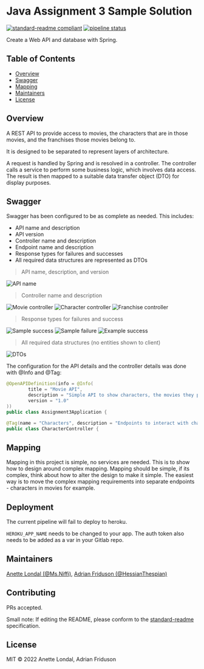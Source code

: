 # Java Assignment 3 Sample Solution

[![standard-readme compliant](https://img.shields.io/badge/standard--readme-OK-green.svg?style=flat-square)](https://github.com/RichardLitt/standard-readme)
[![pipeline status](https://gitlab.com/noroff-accelerate/java/projects/spring-with-ci/badges/master/pipeline.svg)](https://gitlab.com/LucasPersson/web-api-and-database-with-spring/-/pipelines)


Create a Web API and database with Spring.

## Table of Contents

- [Overview](#overview)
- [Swagger](#swagger)
- [Mapping](#mapping)
- [Maintainers](#maintainers)
- [License](#license)

## Overview

A REST API to provide access to movies, the characters that are in those 
movies, and the franchises those movies belong to.

It is designed to be separated to represent layers of architecture.

A request is handled by Spring and is resolved in a controller. The 
controller calls a service to perform some business logic, which involves 
data access. The result is then mapped to a suitable data transfer object (DTO) 
for display purposes.

## Swagger

Swagger has been configured to be as complete as needed. This includes:

- API name and description
- API version
- Controller name and description
- Endpoint name and description
- Response types for failures and successes
- All required data structures are represented as DTOs

> API name, description, and version

![API name](./src/main/resources/images/swagger-heading.png)

> Controller name and description

![Movie controller](./src/main/resources/images/movie-controller-collapse.png)
![Character controller](./src/main/resources/images/character-controller-collapse.png)
![Franchise controller](./src/main/resources/images/franchise-controller-collapse.png)

> Response types for failures and success

![Sample success](./src/main/resources/images/sample-response-success.png)
![Sample failure](./src/main/resources/images/sample-response-error.png)
![Example success](./src/main/resources/images/example-success.png)

> All required data structures (no entities shown to client)

![DTOs](./src/main/resources/images/dtos.png)

The configuration for the API details and the controller details was done 
with @Info and @Tag:

```java
@OpenAPIDefinition(info = @Info(
        title = "Movie API",
        description = "Simple API to show characters, the movies they play in, and the franchises those movies belong to.",
        version = "1.0"
))
public class Assignment3Application {
```

```java
@Tag(name = "Characters", description = "Endpoints to interact with characters")
public class CharacterController {
```

## Mapping

Mapping in this project is simple, no services are needed. This is to show 
how to design around complex mapping. Mapping should be simple, if its 
complex, think about how to alter the design to make it simple. The easiest 
way is to move the complex mapping requirements into separate endpoints - 
characters in movies for example.

## Deployment

The current pipeline will fail to deploy to heroku.

`HEROKU_APP_NAME` needs to be changed to your app. The auth token also needs 
to be added as a var in your Gitlab repo.

## Maintainers

[Anette Londal (@Ms.Niffi)](https://gitlab.com/Ms.Niffi), [Adrian Friduson (@HessianThespian)](https://gitlab.com/HessianThespian)

## Contributing

PRs accepted.

Small note: If editing the README, please conform to the [standard-readme](https://github.com/RichardLitt/standard-readme) specification.

## License

MIT © 2022 Anette Londal, Adrian Friduson